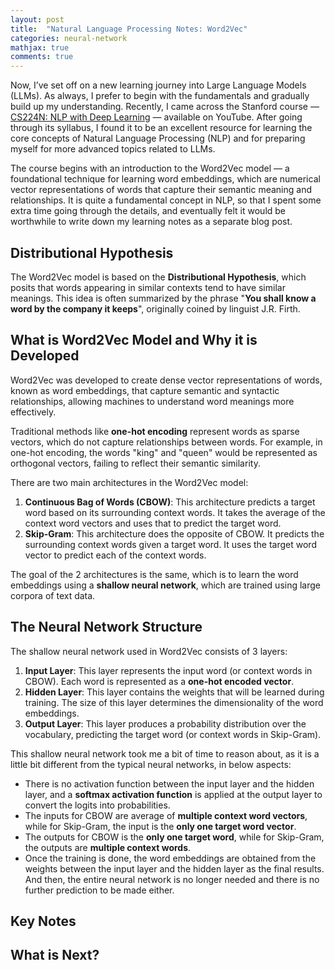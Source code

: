 ```yaml
---
layout: post
title:  "Natural Language Processing Notes: Word2Vec"
categories: neural-network
mathjax: true
comments: true
---
```


Now, I’ve set off on a new learning journey into Large Language Models (LLMs). As always, I prefer to begin with the fundamentals and gradually build up my understanding. Recently, I came across the Stanford course — [CS224N: NLP with Deep Learning](https://www.youtube.com/playlist?list=PLoROMvodv4rOaMFbaqxPDoLWjDaRAdP9D) — available on YouTube. After going through its syllabus, I found it to be an excellent resource for learning the core concepts of Natural Language Processing (NLP) and for preparing myself for more advanced topics related to LLMs.

The course begins with an introduction to the Word2Vec model — a foundational technique for learning word embeddings, which are numerical vector representations of words that capture their semantic meaning and relationships. It is quite a fundamental concept in NLP, so that I spent some extra time going through the details, and eventually felt it would be worthwhile to write down my learning notes as a separate blog post.

## Distributional Hypothesis
The Word2Vec model is based on the **Distributional Hypothesis**, which posits that words appearing in similar contexts tend to have similar meanings. This idea is often summarized by the phrase "**You shall know a word by the company it keeps**", originally coined by linguist J.R. Firth.

## What is Word2Vec Model and Why it is Developed
Word2Vec was developed to create dense vector representations of words, known as word embeddings, that capture semantic and syntactic relationships, allowing machines to understand word meanings more effectively.

Traditional methods like **one-hot encoding** represent words as sparse vectors, which do not capture relationships between words. For example, in one-hot encoding, the words "king" and "queen" would be represented as orthogonal vectors, failing to reflect their semantic similarity.

There are two main architectures in the Word2Vec model:
1. **Continuous Bag of Words (CBOW)**: This architecture predicts a target word based on its surrounding context words. It takes the average of the context word vectors and uses that to predict the target word.
2. **Skip-Gram**: This architecture does the opposite of CBOW. It predicts the surrounding context words given a target word. It uses the target word vector to predict each of the context words.

The goal of the 2 architectures is the same, which is to learn the word embeddings using a **shallow neural network**, which are trained using large corpora of text data.

## The Neural Network Structure
The shallow neural network used in Word2Vec consists of 3 layers:
1. **Input Layer**: This layer represents the input word (or context words in CBOW). Each word is represented as a **one-hot encoded vector**.
2. **Hidden Layer**: This layer contains the weights that will be learned during training. The size of this layer determines the dimensionality of the word embeddings.
3. **Output Layer**: This layer produces a probability distribution over the vocabulary, predicting the target word (or context words in Skip-Gram).

This shallow neural network took me a bit of time to reason about, as it is a little bit different from the typical neural networks, in below aspects:

* There is no activation function between the input layer and the hidden layer, and a **softmax activation function** is applied at the output layer to convert the logits into probabilities.
* The inputs for CBOW are average of **multiple context word vectors**, while for Skip-Gram, the input is the **only one target word vector**.
* The outputs for CBOW is the **only one target word**, while for Skip-Gram, the outputs are **multiple context words**.
* Once the training is done, the word embeddings are obtained from the weights between the input layer and the hidden layer as the final results. And then, the entire neural network is no longer needed and there is no further prediction to be made either.

## Key Notes

## What is Next?